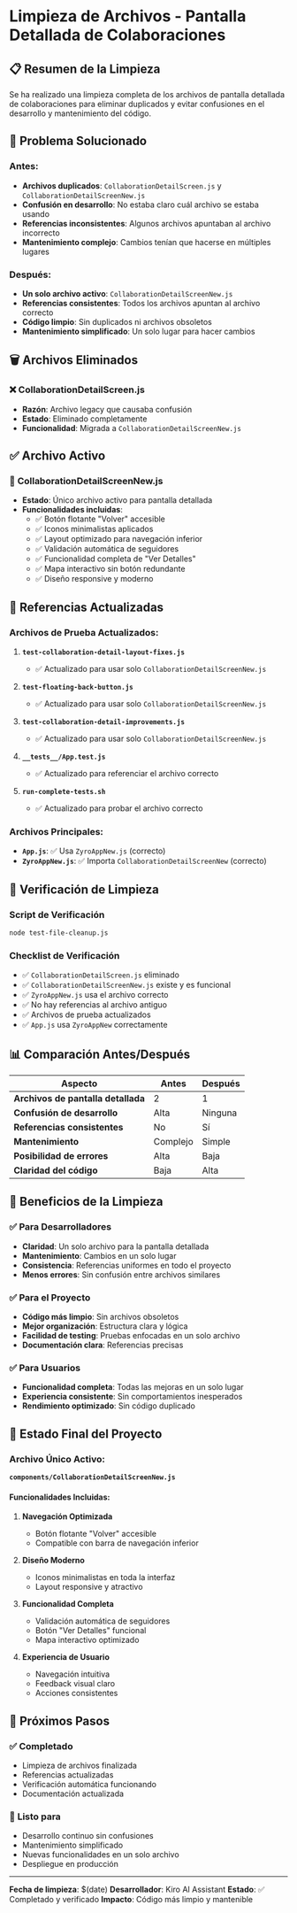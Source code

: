 # Limpieza de Archivos - Pantalla Detallada de Colaboraciones

## 📋 Resumen de la Limpieza

Se ha realizado una limpieza completa de los archivos de pantalla detallada de colaboraciones para eliminar duplicados y evitar confusiones en el desarrollo y mantenimiento del código.

## 🎯 Problema Solucionado

### Antes:
- **Archivos duplicados**: `CollaborationDetailScreen.js` y `CollaborationDetailScreenNew.js`
- **Confusión en desarrollo**: No estaba claro cuál archivo se estaba usando
- **Referencias inconsistentes**: Algunos archivos apuntaban al archivo incorrecto
- **Mantenimiento complejo**: Cambios tenían que hacerse en múltiples lugares

### Después:
- **Un solo archivo activo**: `CollaborationDetailScreenNew.js`
- **Referencias consistentes**: Todos los archivos apuntan al archivo correcto
- **Código limpio**: Sin duplicados ni archivos obsoletos
- **Mantenimiento simplificado**: Un solo lugar para hacer cambios

## 🗑️ Archivos Eliminados

### ❌ **CollaborationDetailScreen.js**
- **Razón**: Archivo legacy que causaba confusión
- **Estado**: Eliminado completamente
- **Funcionalidad**: Migrada a `CollaborationDetailScreenNew.js`

## ✅ Archivo Activo

### 📱 **CollaborationDetailScreenNew.js**
- **Estado**: Único archivo activo para pantalla detallada
- **Funcionalidades incluidas**:
  - ✅ Botón flotante "Volver" accesible
  - ✅ Iconos minimalistas aplicados
  - ✅ Layout optimizado para navegación inferior
  - ✅ Validación automática de seguidores
  - ✅ Funcionalidad completa de "Ver Detalles"
  - ✅ Mapa interactivo sin botón redundante
  - ✅ Diseño responsive y moderno

## 🔄 Referencias Actualizadas

### Archivos de Prueba Actualizados:
1. **`test-collaboration-detail-layout-fixes.js`**
   - ✅ Actualizado para usar solo `CollaborationDetailScreenNew.js`

2. **`test-floating-back-button.js`**
   - ✅ Actualizado para usar solo `CollaborationDetailScreenNew.js`

3. **`test-collaboration-detail-improvements.js`**
   - ✅ Actualizado para usar solo `CollaborationDetailScreenNew.js`

4. **`__tests__/App.test.js`**
   - ✅ Actualizado para referenciar el archivo correcto

5. **`run-complete-tests.sh`**
   - ✅ Actualizado para probar el archivo correcto

### Archivos Principales:
- **`App.js`**: ✅ Usa `ZyroAppNew.js` (correcto)
- **`ZyroAppNew.js`**: ✅ Importa `CollaborationDetailScreenNew` (correcto)

## 🧪 Verificación de Limpieza

### Script de Verificación
```bash
node test-file-cleanup.js
```

### Checklist de Verificación
- ✅ `CollaborationDetailScreen.js` eliminado
- ✅ `CollaborationDetailScreenNew.js` existe y es funcional
- ✅ `ZyroAppNew.js` usa el archivo correcto
- ✅ No hay referencias al archivo antiguo
- ✅ Archivos de prueba actualizados
- ✅ `App.js` usa `ZyroAppNew` correctamente

## 📊 Comparación Antes/Después

| Aspecto | Antes | Después |
|---------|-------|---------|
| **Archivos de pantalla detallada** | 2 | 1 |
| **Confusión de desarrollo** | Alta | Ninguna |
| **Referencias consistentes** | No | Sí |
| **Mantenimiento** | Complejo | Simple |
| **Posibilidad de errores** | Alta | Baja |
| **Claridad del código** | Baja | Alta |

## 🚀 Beneficios de la Limpieza

### ✅ **Para Desarrolladores**
- **Claridad**: Un solo archivo para la pantalla detallada
- **Mantenimiento**: Cambios en un solo lugar
- **Consistencia**: Referencias uniformes en todo el proyecto
- **Menos errores**: Sin confusión entre archivos similares

### ✅ **Para el Proyecto**
- **Código más limpio**: Sin archivos obsoletos
- **Mejor organización**: Estructura clara y lógica
- **Facilidad de testing**: Pruebas enfocadas en un solo archivo
- **Documentación clara**: Referencias precisas

### ✅ **Para Usuarios**
- **Funcionalidad completa**: Todas las mejoras en un solo lugar
- **Experiencia consistente**: Sin comportamientos inesperados
- **Rendimiento optimizado**: Sin código duplicado

## 📱 Estado Final del Proyecto

### Archivo Único Activo:
**`components/CollaborationDetailScreenNew.js`**

#### Funcionalidades Incluidas:
1. **Navegación Optimizada**
   - Botón flotante "Volver" accesible
   - Compatible con barra de navegación inferior

2. **Diseño Moderno**
   - Iconos minimalistas en toda la interfaz
   - Layout responsive y atractivo

3. **Funcionalidad Completa**
   - Validación automática de seguidores
   - Botón "Ver Detalles" funcional
   - Mapa interactivo optimizado

4. **Experiencia de Usuario**
   - Navegación intuitiva
   - Feedback visual claro
   - Acciones consistentes

## 🎯 Próximos Pasos

### ✅ **Completado**
- Limpieza de archivos finalizada
- Referencias actualizadas
- Verificación automática funcionando
- Documentación actualizada

### 🚀 **Listo para**
- Desarrollo continuo sin confusiones
- Mantenimiento simplificado
- Nuevas funcionalidades en un solo archivo
- Despliegue en producción

---

**Fecha de limpieza**: $(date)
**Desarrollador**: Kiro AI Assistant
**Estado**: ✅ Completado y verificado
**Impacto**: Código más limpio y mantenible